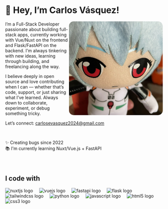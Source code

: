 <h1>👋 Hey, I’m Carlos Vásquez!</h1>

<div>
<img src="picture.jpg" height="300" align="right" style="border-radius: 15px">

<p>I’m a Full-Stack Developer passionate about building full-stack apps, currently working with Vue/Nuxt on the frontend and Flask/FastAPI on the backend. I'm always tinkering with new ideas, learning through building, and freelancing along the way.

I believe deeply in open source and love contributing when I can — whether that’s code, support, or just sharing what I’ve learned. Always down to collaborate, experiment, or debug something tricky.

Let’s connect: carlosevasquez2024@gmail.com
</p>
<br>
<p>✨ Creating bugs since 2022<br>📚 I'm currently learning Nuxt/Vue.js + FastAPI</p>
</div>

###

<br clear="both">
<h2>I code with</h2>

<div>
  <img src="https://cdn.simpleicons.org/nuxt/00DC82" height="40" alt="nuxtjs logo"  />
  <img width="12" />
  <img src="https://cdn.jsdelivr.net/gh/devicons/devicon/icons/vuejs/vuejs-original.svg" height="40" alt="vuejs logo"  />
  <img width="12" />
  <img src="https://cdn.jsdelivr.net/gh/devicons/devicon/icons/fastapi/fastapi-original.svg" height="40" alt="fastapi logo"  />
  <img width="12" />
  <img src="https://skillicons.dev/icons?i=flask" height="40" alt="flask logo"  />
  <img width="12" />
  <img src="https://cdn.simpleicons.org/tailwindcss/06B6D4" height="40" alt="tailwindcss logo"  />
  <img width="12" />
  <img src="https://cdn.jsdelivr.net/gh/devicons/devicon/icons/python/python-original.svg" height="40" alt="python logo"  />
  <img width="12" />
  <img src="https://skillicons.dev/icons?i=js" height="40" alt="javascript logo"  />
  <img width="12" />
  <img src="https://cdn.jsdelivr.net/gh/devicons/devicon/icons/html5/html5-original.svg" height="40" alt="html5 logo"  />
  <img width="12" />
  <img src="https://cdn.jsdelivr.net/gh/devicons/devicon/icons/css3/css3-original.svg" height="40" alt="css3 logo"  />
</div>